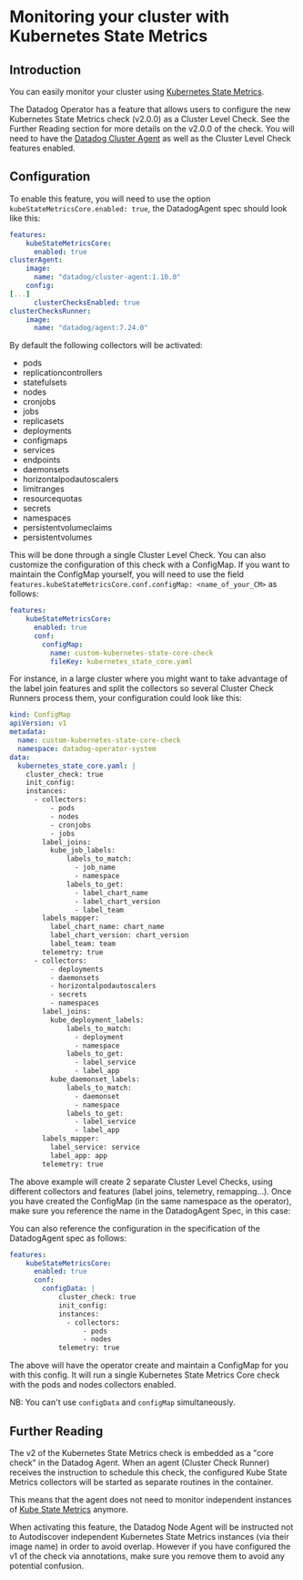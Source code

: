 # Monitoring your cluster with Kubernetes State Metrics

## Introduction

You can easily monitor your cluster using [Kubernetes State Metrics][1].

The Datadog Operator has a feature that allows users to configure the new Kubernetes State Metrics check (v2.0.0) as a Cluster Level Check.
See the Further Reading section for more details on the v2.0.0 of the check.
You will need to have the [Datadog Cluster Agent][2] as well as the Cluster Level Check features enabled.

## Configuration 

To enable this feature, you will need to use the option `kubeStateMetricsCore.enabled: true`, the DatadogAgent spec should look like this:

```yaml
features:
    kubeStateMetricsCore:
      enabled: true
clusterAgent:
    image:
      name: "datadog/cluster-agent:1.10.0"
    config:
[...]
      clusterChecksEnabled: true
clusterChecksRunner:
    image:
      name: "datadog/agent:7.24.0"
```

By default the following collectors will be activated:
  - pods
  - replicationcontrollers
  - statefulsets
  - nodes
  - cronjobs
  - jobs
  - replicasets
  - deployments
  - configmaps
  - services
  - endpoints
  - daemonsets
  - horizontalpodautoscalers
  - limitranges
  - resourcequotas
  - secrets
  - namespaces
  - persistentvolumeclaims
  - persistentvolumes

This will be done through a single Cluster Level Check.
You can also customize the configuration of this check with a ConfigMap.
If you want to maintain the ConfigMap yourself, you will need to use the field `features.kubeStateMetricsCore.conf.configMap: <name_of_your_CM>` as follows:

```yaml
features:
    kubeStateMetricsCore:
      enabled: true
      conf:
        configMap:
          name: custom-kubernetes-state-core-check
          fileKey: kubernetes_state_core.yaml
```

For instance, in a large cluster where you might want to take advantage of the label join features and split the collectors so several Cluster Check Runners process them, your configuration could look like this:

```yaml
kind: ConfigMap
apiVersion: v1
metadata:
  name: custom-kubernetes-state-core-check
  namespace: datadog-operator-system
data:
  kubernetes_state_core.yaml: |
    cluster_check: true
    init_config:
    instances:
      - collectors:
          - pods
          - nodes
          - cronjobs
          - jobs
        label_joins:
          kube_job_labels:
              labels_to_match:
                - job_name
                - namespace
              labels_to_get:
                - label_chart_name
                - label_chart_version
                - label_team
        labels_mapper:
          label_chart_name: chart_name
          label_chart_version: chart_version
          label_team: team
        telemetry: true
      - collectors:
          - deployments
          - daemonsets
          - horizontalpodautoscalers
          - secrets
          - namespaces
        label_joins:
          kube_deployment_labels:
              labels_to_match:
                - deployment
                - namespace
              labels_to_get:
                - label_service
                - label_app
          kube_daemonset_labels:
              labels_to_match:
                - daemonset
                - namespace
              labels_to_get:
                - label_service
                - label_app
        labels_mapper:
          label_service: service
          label_app: app
        telemetry: true
``` 

The above example will create 2 separate Cluster Level Checks, using different collectors and features (label joins, telemetry, remapping...).
Once you have created the ConfigMap (in the same namespace as the operator), make sure you reference the name in the DatadogAgent Spec, in this case:

You can also reference the configuration in the specification of the DatadogAgent spec as follows:

```yaml
features:
    kubeStateMetricsCore:
      enabled: true
      conf: 
        configData: |
            cluster_check: true
            init_config:
            instances:
              - collectors:
                  - pods
                  - nodes
            telemetry: true
```

The above will have the operator create and maintain a ConfigMap for you with this config. It will run a single Kubernetes State Metrics Core check with the pods and nodes collectors enabled.

NB: You can't use `configData` and `configMap` simultaneously.

## Further Reading

The v2 of the Kubernetes State Metrics check is embedded as a "core check" in the Datadog Agent.
When an agent (Cluster Check Runner) receives the instruction to schedule this check, the configured Kube State Metrics collectors will be started as separate routines in the container.

This means that the agent does not need to monitor independent instances of [Kube State Metrics][1] anymore. 

When activating this feature, the Datadog Node Agent will be instructed not to Autodiscover independent Kubernetes State Metrics instances (via their image name) in order to avoid overlap.
However if you have configured the v1 of the check via annotations, make sure you remove them to avoid any potential confusion. 

[1]: https://github.com/kubernetes/kube-state-metrics
[2]: https://github.com/DataDog/datadog-operator/blob/master/docs/cluster_agent_setup.md
